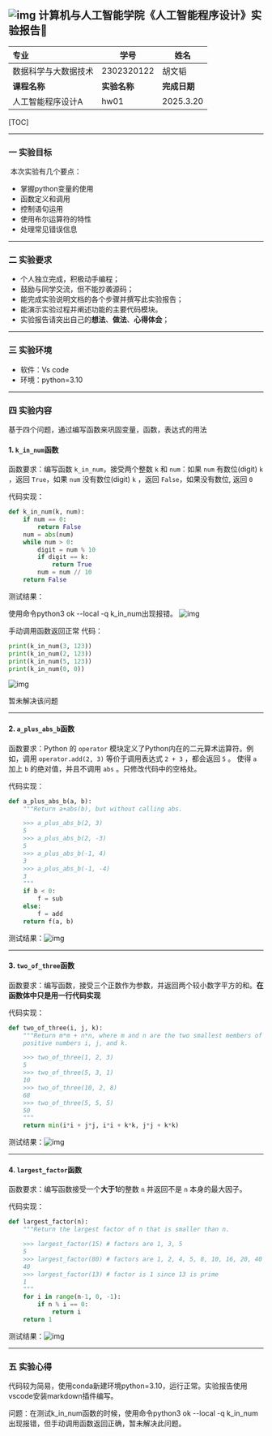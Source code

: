 ## ![img](https://cnchen2000.oss-cn-shanghai.aliyuncs.com/img/logo.png)      计算机与人工智能学院《人工智能程序设计》实验报告📝

| 专业                 | 学号         | 姓名         |
| :------------------- | ------------ | ------------ |
| 数据科学与大数据技术 | 2302320122   | 胡文韬       |
| **课程名称**         | **实验名称** | **完成日期** |
| 人工智能程序设计A        | hw01       | 2025.3.20    |



[TOC]

---



### 一 实验目标

​	本次实验有几个要点：

- 掌握python变量的使用
- 函数定义和调用
- 控制语句运用
- 使用布尔运算符的特性
- 处理常见错误信息

---



### 二 实验要求

- 个人独立完成，积极动手编程；
- 鼓励与同学交流，但不能抄袭源码；
- 能完成实验说明文档的各个步骤并撰写此实验报告；
- 能演示实验过程并阐述功能的主要代码模块。
- 实验报告请突出自己的**想法**、**做法**、**心得体会**；

---



### 三 实验环境

- 软件：Vs code
- 环境：python=3.10

---



### 四 实验内容 

基于四个问题，通过编写函数来巩固变量，函数，表达式的用法

#### 1. **`k_in_num`函数**

函数要求：编写函数 `k_in_num`，接受两个整数 `k` 和 `num`：如果 `num` 有数位(digit)  `k` ，返回 `True`，如果 `num` 没有数位(digit) `k` ，返回 `False`，如果没有数位, 返回 `0`

代码实现：

```python
def k_in_num(k, num):
    if num == 0:
        return False
    num = abs(num)
    while num > 0:
        digit = num % 10
        if digit == k:
            return True
        num = num // 10
    return False
```

测试结果：

使用命令python3 ok --local -q k_in_num出现报错。
![img](figs\hw01\4.png)

手动调用函数返回正常
代码：

```python
print(k_in_num(3, 123)) 
print(k_in_num(2, 123)) 
print(k_in_num(5, 123)) 
print(k_in_num(0, 0)) 
```

![img](figs\hw01\5.png)

暂未解决该问题

---

#### 2. **`a_plus_abs_b`函数**

函数要求：Python 的 `operator` 模块定义了Python内在的二元算术运算符。例如，调用 `operator.add(2, 3)` 等价于调用表达式 `2 + 3` ，都会返回 `5` 。 使得 `a` 加上 `b` 的绝对值，并且不调用 `abs` 。只修改代码中的空格处。

代码实现：

```python
def a_plus_abs_b(a, b):
    """Return a+abs(b), but without calling abs.

    >>> a_plus_abs_b(2, 3)
    5
    >>> a_plus_abs_b(2, -3)
    5
    >>> a_plus_abs_b(-1, 4)
    3
    >>> a_plus_abs_b(-1, -4)
    3
    """
    if b < 0:
        f = sub
    else:
        f = add
    return f(a, b)
```

测试结果：![img](figs\hw01\1.png)

---

#### 3. **`two_of_three`函数**

函数要求：编写函数，接受三个正数作为参数，并返回两个较小数字平方的和。**在函数体中只是用一行代码实现**

代码实现：

```python
def two_of_three(i, j, k):
    """Return m*m + n*n, where m and n are the two smallest members of the
    positive numbers i, j, and k.

    >>> two_of_three(1, 2, 3)
    5
    >>> two_of_three(5, 3, 1)
    10
    >>> two_of_three(10, 2, 8)
    68
    >>> two_of_three(5, 5, 5)
    50
    """
    return min(i*i + j*j, i*i + k*k, j*j + k*k)
```

测试结果：![img](figs\hw01\3.png)

---

#### 4. **`largest_factor`函数**

函数要求：编写函数接受一个**大于1**的整数 `n` 并返回不是 `n` 本身的最大因子。 

代码实现：

```python
def largest_factor(n):
    """Return the largest factor of n that is smaller than n.

    >>> largest_factor(15) # factors are 1, 3, 5
    5
    >>> largest_factor(80) # factors are 1, 2, 4, 5, 8, 10, 16, 20, 40
    40
    >>> largest_factor(13) # factor is 1 since 13 is prime
    1
    """
    for i in range(n-1, 0, -1):
        if n % i == 0:
            return i
    return 1 
```

测试结果：![img](figs\hw01\2.png)

---


### 五 实验心得

代码较为简易，使用conda新建环境python=3.10，运行正常。实验报告使用vscode安装markdown插件编写。

问题：在测试k_in_num函数的时候，使用命令python3 ok --local -q k_in_num出现报错，但手动调用函数返回正确，暂未解决此问题。



